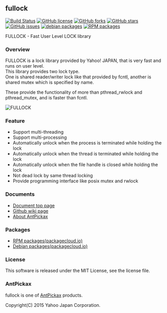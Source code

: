fullock
-------
[![Build Status](https://travis-ci.org/yahoojapan/fullock.svg?branch=master)](https://travis-ci.org/yahoojapan/fullock)
[![GitHub license](https://img.shields.io/badge/license-MIT-blue.svg)](https://raw.githubusercontent.com/yahoojapan/fullock/master/COPYING)
[![GitHub forks](https://img.shields.io/github/forks/yahoojapan/fullock.svg)](https://github.com/yahoojapan/fullock/network)
[![GitHub stars](https://img.shields.io/github/stars/yahoojapan/fullock.svg)](https://github.com/yahoojapan/fullock/stargazers)
[![GitHub issues](https://img.shields.io/github/issues/yahoojapan/fullock.svg)](https://github.com/yahoojapan/fullock/issues)
[![debian packages](https://img.shields.io/badge/deb-packagecloud.io-844fec.svg)](https://packagecloud.io/antpickax/stable)
[![RPM packages](https://img.shields.io/badge/rpm-packagecloud.io-844fec.svg)](https://packagecloud.io/antpickax/stable)

FULLOCK - Fast User Level LOCK library

### Overview

FULLOCK is a lock library provided by Yahoo! JAPAN, that is very fast and runs on user level.  
This library provides two lock type.  
One is shared reader/writer lock like that provided by fcntl, another is shared mutex which is specified by name.  
  
These provide the functionality of more than pthread_rwlock and pthread_mutex, and is faster than fcntl.  

![FULLOCK](https://fullock.antpick.ax/images/top_fullock.png)

### Feature
  - Support multi-threading
  - Support multi-processing
  - Automatically unlock when the process is terminated while holding the lock
  - Automatically unlock when the thread is terminated while holding the lock
  - Automatically unlock when the file handle is closed while holding the lock
  - Not dead lock by same thread locking
  - Provide programming interface like posix mutex and rwlock

### Documents
  - [Document top page](https://fullock.antpick.ax/)
  - [Github wiki page](https://github.com/yahoojapan/fullock/wiki)
  - [About AntPickax](https://antpick.ax/)

### Packages
  - [RPM packages(packagecloud.io)](https://packagecloud.io/antpickax/stable)
  - [Debian packages(packagecloud.io)](https://packagecloud.io/antpickax/stable)

### License
This software is released under the MIT License, see the license file.

### AntPickax
fullock is one of [AntPickax](https://antpick.ax/) products.

Copyright(C) 2015 Yahoo Japan Corporation.

